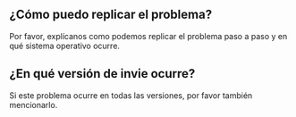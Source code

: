 ## ¿Cómo puedo replicar el problema?
Por favor, explícanos como podemos replicar el problema paso a paso y en qué sistema operativo ocurre.
## ¿En qué versión de invie ocurre?
Si este problema ocurre en todas las versiones, por favor también mencionarlo.

